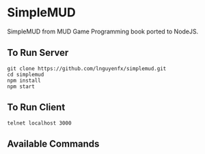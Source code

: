 # SimpleMUD

SimpleMUD from MUD Game Programming book ported to NodeJS.

## To Run Server
    git clone https://github.com/lnguyenfx/simplemud.git
    cd simplemud
    npm install
    npm start

## To Run Client
    telnet localhost 3000

## Available Commands
